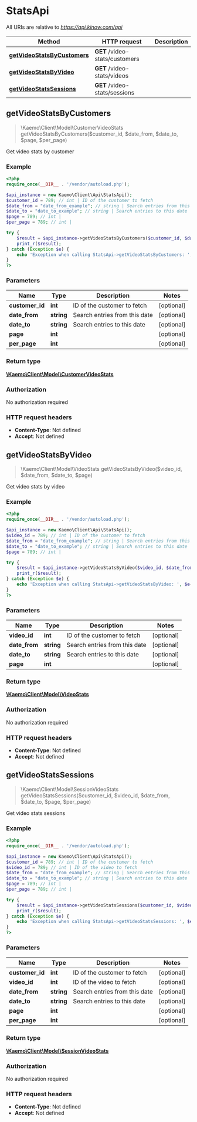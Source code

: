 # StatsApi

All URIs are relative to *https://api.kinow.com/api*

Method | HTTP request | Description
------------- | ------------- | -------------
[**getVideoStatsByCustomers**](#getVideoStatsByCustomers) | **GET** /video-stats/customers | 
[**getVideoStatsByVideo**](#getVideoStatsByVideo) | **GET** /video-stats/videos | 
[**getVideoStatsSessions**](#getVideoStatsSessions) | **GET** /video-stats/sessions | 


## **getVideoStatsByCustomers**
> \Kaemo\Client\Model\CustomerVideoStats getVideoStatsByCustomers($customer_id, $date_from, $date_to, $page, $per_page)



Get video stats by customer

### Example
```php
<?php
require_once(__DIR__ . '/vendor/autoload.php');

$api_instance = new Kaemo\Client\Api\StatsApi();
$customer_id = 789; // int | ID of the customer to fetch
$date_from = "date_from_example"; // string | Search entries from this date
$date_to = "date_to_example"; // string | Search entries to this date
$page = 789; // int | 
$per_page = 789; // int | 

try {
    $result = $api_instance->getVideoStatsByCustomers($customer_id, $date_from, $date_to, $page, $per_page);
    print_r($result);
} catch (Exception $e) {
    echo 'Exception when calling StatsApi->getVideoStatsByCustomers: ', $e->getMessage(), PHP_EOL;
}
?>
```

### Parameters

Name | Type | Description  | Notes
------------- | ------------- | ------------- | -------------
 **customer_id** | **int**| ID of the customer to fetch | [optional]
 **date_from** | **string**| Search entries from this date | [optional]
 **date_to** | **string**| Search entries to this date | [optional]
 **page** | **int**|  | [optional]
 **per_page** | **int**|  | [optional]

### Return type

[**\Kaemo\Client\Model\CustomerVideoStats**](#CustomerVideoStats)

### Authorization

No authorization required

### HTTP request headers

 - **Content-Type**: Not defined
 - **Accept**: Not defined

## **getVideoStatsByVideo**
> \Kaemo\Client\Model\VideoStats getVideoStatsByVideo($video_id, $date_from, $date_to, $page)



Get video stats by video

### Example
```php
<?php
require_once(__DIR__ . '/vendor/autoload.php');

$api_instance = new Kaemo\Client\Api\StatsApi();
$video_id = 789; // int | ID of the customer to fetch
$date_from = "date_from_example"; // string | Search entries from this date
$date_to = "date_to_example"; // string | Search entries to this date
$page = 789; // int | 

try {
    $result = $api_instance->getVideoStatsByVideo($video_id, $date_from, $date_to, $page);
    print_r($result);
} catch (Exception $e) {
    echo 'Exception when calling StatsApi->getVideoStatsByVideo: ', $e->getMessage(), PHP_EOL;
}
?>
```

### Parameters

Name | Type | Description  | Notes
------------- | ------------- | ------------- | -------------
 **video_id** | **int**| ID of the customer to fetch | [optional]
 **date_from** | **string**| Search entries from this date | [optional]
 **date_to** | **string**| Search entries to this date | [optional]
 **page** | **int**|  | [optional]

### Return type

[**\Kaemo\Client\Model\VideoStats**](#VideoStats)

### Authorization

No authorization required

### HTTP request headers

 - **Content-Type**: Not defined
 - **Accept**: Not defined

## **getVideoStatsSessions**
> \Kaemo\Client\Model\SessionVideoStats getVideoStatsSessions($customer_id, $video_id, $date_from, $date_to, $page, $per_page)



Get video stats sessions

### Example
```php
<?php
require_once(__DIR__ . '/vendor/autoload.php');

$api_instance = new Kaemo\Client\Api\StatsApi();
$customer_id = 789; // int | ID of the customer to fetch
$video_id = 789; // int | ID of the video to fetch
$date_from = "date_from_example"; // string | Search entries from this date
$date_to = "date_to_example"; // string | Search entries to this date
$page = 789; // int | 
$per_page = 789; // int | 

try {
    $result = $api_instance->getVideoStatsSessions($customer_id, $video_id, $date_from, $date_to, $page, $per_page);
    print_r($result);
} catch (Exception $e) {
    echo 'Exception when calling StatsApi->getVideoStatsSessions: ', $e->getMessage(), PHP_EOL;
}
?>
```

### Parameters

Name | Type | Description  | Notes
------------- | ------------- | ------------- | -------------
 **customer_id** | **int**| ID of the customer to fetch | [optional]
 **video_id** | **int**| ID of the video to fetch | [optional]
 **date_from** | **string**| Search entries from this date | [optional]
 **date_to** | **string**| Search entries to this date | [optional]
 **page** | **int**|  | [optional]
 **per_page** | **int**|  | [optional]

### Return type

[**\Kaemo\Client\Model\SessionVideoStats**](#SessionVideoStats)

### Authorization

No authorization required

### HTTP request headers

 - **Content-Type**: Not defined
 - **Accept**: Not defined

